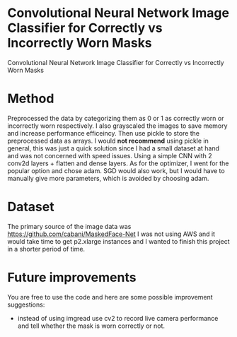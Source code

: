 # Convolutional Neural Network Image Classifier for Correctly vs Incorrectly Worn Masks
Convolutional Neural Network Image Classifier for Correctly vs Incorrectly Worn Masks

# Method
Preprocessed the data by categorizing them as 0 or 1 as correctly worn or incorrectly worn respectively. I also grayscaled the images to save memory and increase performance efficeincy. Then use pickle to store the preprocessed data as arrays. I would **not recommend** using pickle in general, this was just a quick solution since I had a small dataset at hand and was not concerned with speed issues. 
Using a simple CNN with 2 conv2d layers + flatten and dense layers. As for the optimizer, I went for the popular option and chose adam. SGD would also work, but I would have to manually give more parameters, which is avoided by choosing adam.  

# Dataset
The primary source of the image data was https://github.com/cabani/MaskedFace-Net
I was not using AWS and it would take time to get p2.xlarge instances and I wanted to finish this project in a shorter period of time.

# Future improvements
You are free to use the code and here are some possible improvement suggestions:
- instead of using imgread use cv2 to record live camera performance and tell whether the mask is worn correctly or not.
